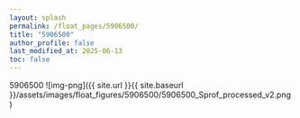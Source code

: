 ```yaml
---
layout: splash
permalink: /float_pages/5906500/
title: "5906500"
author_profile: false
last_modified_at: 2025-06-13
toc: false
---
```

 
5906500
![img-png]({{ site.url }}{{ site.baseurl }}/assets/images/float_figures/5906500/5906500_Sprof_processed_v2.png)